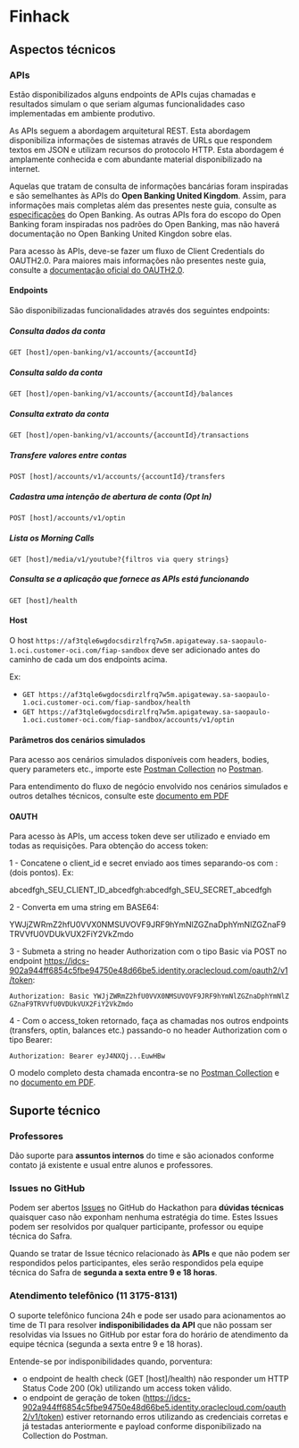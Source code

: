# Finhack

## Aspectos técnicos

### APIs

Estão disponibilizados alguns endpoints de APIs cujas chamadas e resultados simulam o que seriam algumas funcionalidades caso implementadas em ambiente produtivo.

As APIs seguem a abordagem arquitetural REST. Esta abordagem disponibiliza informações de sistemas através de URLs que respondem textos em JSON e utilizam recursos do protocolo HTTP. Esta abordagem é amplamente conhecida e com abundante material disponibilizado na internet.

Aquelas que tratam de consulta de informações bancárias foram inspiradas e são semelhantes às APIs do **Open Banking United Kingdom**. Assim, para informações mais completas além das presentes neste guia, consulte as [especificações](https://openbanking.atlassian.net/wiki/spaces/DZ/pages/16385802/Specifications) do Open Banking. As outras APIs fora do escopo do Open Banking foram inspiradas nos padrões do Open Banking, mas não haverá documentação no Open Banking United Kingdon sobre elas.

Para acesso às APIs, deve-se fazer um fluxo de Client Credentials do OAUTH2.0. Para maiores mais informações não presentes neste guia, consulte a [documentação oficial do OAUTH2.0](https://oauth.net/2/grant-types/client-credentials/).

#### Endpoints

São disponibilizadas funcionalidades através dos seguintes endpoints:

##### Consulta dados da conta
`GET [host]/open-banking/v1/accounts/{accountId}`

##### Consulta saldo da conta
`GET [host]/open-banking/v1/accounts/{accountId}/balances`

##### Consulta extrato da conta
`GET [host]/open-banking/v1/accounts/{accountId}/transactions`

##### Transfere valores entre contas
`POST [host]/accounts/v1/accounts/{accountId}/transfers`

##### Cadastra uma intenção de abertura de conta (Opt In)
`POST [host]/accounts/v1/optin`

##### Lista os Morning  Calls
`GET [host]/media/v1/youtube?{filtros via query strings}`

##### Consulta se a aplicação que fornece as APIs está funcionando
`GET [host]/health`

#### Host

O host `https://af3tqle6wgdocsdirzlfrq7w5m.apigateway.sa-saopaulo-1.oci.customer-oci.com/fiap-sandbox` deve ser adicionado antes do caminho de cada um dos endpoints acima.

Ex:

* `GET https://af3tqle6wgdocsdirzlfrq7w5m.apigateway.sa-saopaulo-1.oci.customer-oci.com/fiap-sandbox/health`
* `GET https://af3tqle6wgdocsdirzlfrq7w5m.apigateway.sa-saopaulo-1.oci.customer-oci.com/fiap-sandbox/accounts/v1/optin`

#### Parâmetros dos cenários simulados

Para acesso aos cenários simulados disponíveis com headers, bodies, query parameters etc., importe este [Postman Collection](https://github.com/banco-safra/Desafio-Conectado/blob/master/documentacao-tecnica/FIAP.postman_collection.json) no [Postman](https://www.postman.com/).

Para entendimento do fluxo de negócio envolvido nos cenários simulados e outros detalhes técnicos, consulte este [documento em PDF](https://github.com/banco-safra/Desafio-Conectado/blob/master/documentacao-tecnica/APIs.pdf)

#### OAUTH

Para acesso às APIs, um access token deve ser utilizado e enviado em todas as requisições. Para obtenção do access token:

1 - Concatene o client_id e secret enviado aos times separando-os com : (dois pontos). Ex:

abcedfgh_SEU_CLIENT_ID_abcedfgh:abcedfgh_SEU_SECRET_abcedfgh

2 - Converta em uma string em BASE64:

YWJjZWRmZ2hfU0VVX0NMSUVOVF9JRF9hYmNlZGZnaDphYmNlZGZnaF9TRVVfU0VDUkVUX2FiY2VkZmdo

3 - Submeta a string no header Authorization com o tipo Basic via POST no endpoint https://idcs-902a944ff6854c5fbe94750e48d66be5.identity.oraclecloud.com/oauth2/v1/token:

`Authorization: Basic YWJjZWRmZ2hfU0VVX0NMSUVOVF9JRF9hYmNlZGZnaDphYmNlZGZnaF9TRVVfU0VDUkVUX2FiY2VkZmdo`

4 - Com o access_token retornado, faça as chamadas nos outros endpoints (transfers, optin, balances etc.) passando-o no header Authorization com o tipo Bearer:

`Authorization: Bearer eyJ4NXQj...EuwHBw`

O modelo completo desta chamada encontra-se no [Postman Collection](https://github.com/banco-safra/Desafio-Conectado/blob/master/documentacao-tecnica/FIAP.postman_collection.json) e no [documento em PDF](https://github.com/banco-safra/Desafio-Conectado/blob/master/documentacao-tecnica/APIs.pdf).

## Suporte técnico

### Professores
Dão suporte para **assuntos internos** do time e são acionados conforme contato já existente e usual entre alunos e professores.

### Issues no GitHub
Podem ser abertos [Issues](https://github.com/banco-safra/Desafio-Conectado/issues) no GitHub do Hackathon para **dúvidas técnicas** quaisquer caso não exponham nenhuma estratégia do time. Estes Issues podem ser resolvidos por qualquer participante, professor ou equipe técnica do Safra. 

Quando se tratar de Issue técnico relacionado às **APIs** e que não podem ser respondidos pelos participantes, eles serão respondidos pela equipe técnica do Safra de **segunda a sexta entre 9 e 18 horas**.

### Atendimento telefônico (11 3175-8131)
O suporte telefônico funciona 24h e pode ser usado para acionamentos ao time de TI para resolver **indisponibilidades da API** que não possam ser resolvidas via Issues no GitHub por estar fora do horário de atendimento da equipe técnica (segunda a sexta entre 9 e 18 horas).

Entende-se por indisponibilidades quando, porventura:
- o endpoint de health check (GET [host]/health) não responder um HTTP Status Code 200 (Ok) utilizando um access token válido.
- o endpoint de geração de token (https://idcs-902a944ff6854c5fbe94750e48d66be5.identity.oraclecloud.com/oauth2/v1/token) estiver retornando erros utilizando as credenciais corretas e já testadas anteriormente e payload conforme disponibilizado na Collection do Postman.
